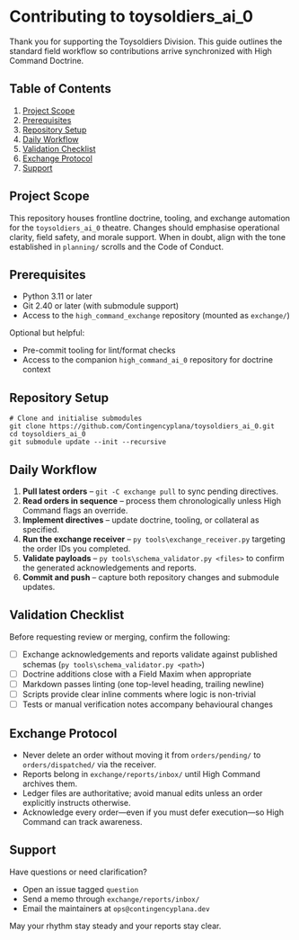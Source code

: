 # Contributing to toysoldiers_ai_0

Thank you for supporting the Toysoldiers Division. This guide outlines the
standard field workflow so contributions arrive synchronized with High Command
Doctrine.

## Table of Contents

1. [Project Scope](#project-scope)
2. [Prerequisites](#prerequisites)
3. [Repository Setup](#repository-setup)
4. [Daily Workflow](#daily-workflow)
5. [Validation Checklist](#validation-checklist)
6. [Exchange Protocol](#exchange-protocol)
7. [Support](#support)

## Project Scope

This repository houses frontline doctrine, tooling, and exchange automation for
the `toysoldiers_ai_0` theatre. Changes should emphasise operational clarity,
field safety, and morale support. When in doubt, align with the tone established
in `planning/` scrolls and the Code of Conduct.

## Prerequisites

- Python 3.11 or later
- Git 2.40 or later (with submodule support)
- Access to the `high_command_exchange` repository (mounted as `exchange/`)

Optional but helpful:

- Pre-commit tooling for lint/format checks
- Access to the companion `high_command_ai_0` repository for doctrine context

## Repository Setup

```pwsh
# Clone and initialise submodules
git clone https://github.com/Contingencyplana/toysoldiers_ai_0.git
cd toysoldiers_ai_0
git submodule update --init --recursive
```

## Daily Workflow

1. **Pull latest orders** – `git -C exchange pull` to sync pending directives.
2. **Read orders in sequence** – process them chronologically unless High
   Command flags an override.
3. **Implement directives** – update doctrine, tooling, or collateral as
   specified.
4. **Run the exchange receiver** – `py tools\exchange_receiver.py` targeting the
   order IDs you completed.
5. **Validate payloads** – `py tools\schema_validator.py <files>` to confirm the
   generated acknowledgements and reports.
6. **Commit and push** – capture both repository changes and submodule updates.

## Validation Checklist

Before requesting review or merging, confirm the following:

- [ ] Exchange acknowledgements and reports validate against published schemas
      (`py tools\schema_validator.py <path>`)
- [ ] Doctrine additions close with a Field Maxim when appropriate
- [ ] Markdown passes linting (one top-level heading, trailing newline)
- [ ] Scripts provide clear inline comments where logic is non-trivial
- [ ] Tests or manual verification notes accompany behavioural changes

## Exchange Protocol

- Never delete an order without moving it from `orders/pending/` to
  `orders/dispatched/` via the receiver.
- Reports belong in `exchange/reports/inbox/` until High Command archives them.
- Ledger files are authoritative; avoid manual edits unless an order explicitly
  instructs otherwise.
- Acknowledge every order—even if you must defer execution—so High Command can
  track awareness.

## Support

Have questions or need clarification?

- Open an issue tagged `question`
- Send a memo through `exchange/reports/inbox/`
- Email the maintainers at `ops@contingencyplana.dev`

May your rhythm stay steady and your reports stay clear.
